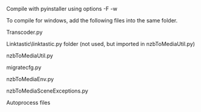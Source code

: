 Compile with pyinstaller using options -F -w

To compile for windows, add the following files into the same folder.


Transcoder.py

Linktastic\linktastic.py folder (not used, but imported in nzbToMediaUtil.py)

nzbToMediaUtil.py

migratecfg.py

nzbToMediaEnv.py

nzbToMediaSceneExceptions.py

Autoprocess files
